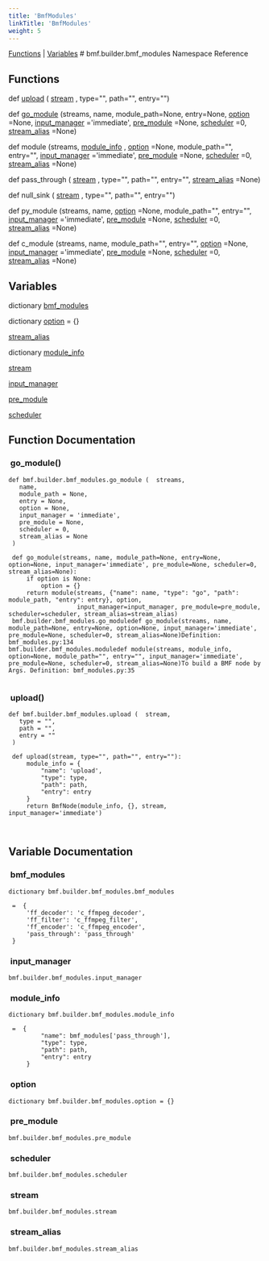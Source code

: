 ```yaml
---
title: 'BmfModules'
linkTitle: 'BmfModules'
weight: 5
---
```

[//]: <> (REF_MD: namespacebmf_1_1builder_1_1bmf__modules.html)


  [Functions](http://localhost:1313/docs/bmf/api/api_in_python/bmfmodules/#func-members)  |  [Variables](http://localhost:1313/docs/bmf/api/api_in_python/bmfmodules/#var-members)  # bmf.builder.bmf_modules Namespace Reference

 ## Functions


def   [upload](#upload) ( [stream](#stream) , type="", path="", entry="")
 
def   [go_module](#go_module) (streams, name, module_path=None, entry=None, [option](#option) =None, [input_manager](#input_manager) ='immediate', [pre_module](#pre_module) =None, [scheduler](#scheduler) =0, [stream_alias](#stream_alias) =None)
 
 
def   module (streams, [module_info](#module_info) , [option](#option) =None, module_path="", entry="", [input_manager](#input_manager) ='immediate', [pre_module](#pre_module) =None, [scheduler](#scheduler) =0, [stream_alias](#stream_alias) =None)
 
 
 
def   pass_through ( [stream](#stream) , type="", path="", entry="", [stream_alias](#stream_alias) =None)
 
 
 
def   null_sink ( [stream](#stream) , type="", path="", entry="")
 
 
 
def   py_module (streams, name, [option](#option) =None, module_path="", entry="", [input_manager](#input_manager) ='immediate', [pre_module](#pre_module) =None, [scheduler](#scheduler) =0, [stream_alias](#stream_alias) =None)
 
 
 
def   c_module (streams, name, module_path="", entry="", [option](#option) =None, [input_manager](#input_manager) ='immediate', [pre_module](#pre_module) =None, [scheduler](#scheduler) =0, [stream_alias](#stream_alias) =None)
 
 

 ## Variables


dictionary   [bmf_modules](#bmf_modules) 
 
dictionary   [option](#option) = {}
 
   [stream_alias](#stream_alias) 
 
dictionary   [module_info](#module_info) 
 
   [stream](#stream) 
 
   [input_manager](#input_manager) 
 
   [pre_module](#pre_module) 
 
   [scheduler](#scheduler) 
 

## Function Documentation


###  go_module()

```
def bmf.builder.bmf_modules.go_module (  streams, 
   name, 
   module_path = None, 
   entry = None, 
   option = None, 
   input_manager = 'immediate', 
   pre_module = None, 
   scheduler = 0, 
   stream_alias = None 
 )   
```

```
 def go_module(streams, name, module_path=None, entry=None, option=None, input_manager='immediate', pre_module=None, scheduler=0, stream_alias=None):
     if option is None:
         option = {}
     return module(streams, {"name": name, "type": "go", "path": module_path, "entry": entry}, option,
                   input_manager=input_manager, pre_module=pre_module, scheduler=scheduler, stream_alias=stream_alias)
 bmf.builder.bmf_modules.go_moduledef go_module(streams, name, module_path=None, entry=None, option=None, input_manager='immediate', pre_module=None, scheduler=0, stream_alias=None)Definition: bmf_modules.py:134
bmf.builder.bmf_modules.moduledef module(streams, module_info, option=None, module_path="", entry="", input_manager='immediate', pre_module=None, scheduler=0, stream_alias=None)To build a BMF node by Args. Definition: bmf_modules.py:35


```

###  upload()

```
def bmf.builder.bmf_modules.upload (  stream, 
   type = "", 
   path = "", 
   entry = "" 
 )   
```

```
 def upload(stream, type="", path="", entry=""):
     module_info = {
         "name": 'upload',
         "type": type,
         "path": path,
         "entry": entry
     }
     return BmfNode(module_info, {}, stream, input_manager='immediate')
 
 

```
## Variable Documentation


###  bmf_modules

```
dictionary bmf.builder.bmf_modules.bmf_modules 
```

```
 =  {
     'ff_decoder': 'c_ffmpeg_decoder',
     'ff_filter': 'c_ffmpeg_filter',
     'ff_encoder': 'c_ffmpeg_encoder',
     'pass_through': 'pass_through'
 }

```

###  input_manager

```
bmf.builder.bmf_modules.input_manager 
```

###  module_info

```
dictionary bmf.builder.bmf_modules.module_info 
```

```
 =  {
         "name": bmf_modules['pass_through'],
         "type": type,
         "path": path,
         "entry": entry
     }

```

###  option

```
dictionary bmf.builder.bmf_modules.option = {} 
```

###  pre_module

```
bmf.builder.bmf_modules.pre_module 
```

###  scheduler

```
bmf.builder.bmf_modules.scheduler 
```

###  stream

```
bmf.builder.bmf_modules.stream 
```

###  stream_alias

```
bmf.builder.bmf_modules.stream_alias 
```
